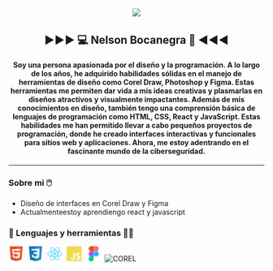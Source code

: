 <div id="header" align="center" >
    <img width="200" src="https://media.giphy.com/media/v1.Y2lkPTc5MGI3NjExYzgzYjA3OWIzZTc5YjliYzk3MDI0MzE3Yjk0YzU4MzA2YmJkODMwNyZlcD12MV9pbnRlcm5hbF9naWZzX2dpZklkJmN0PWc/c99Uz9aV6RMrYLlg3U/giphy-downsized-large.gif" />
    <h2 align="center">▶▶▶   💻 Nelson Bocanegra 🔋   ◀◀◀</h2>
    <h4 align="center">Soy una persona apasionada por el diseño y la programación. A lo largo de los años, he adquirido habilidades sólidas en el manejo de herramientas de diseño como Corel Draw, Photoshop y Figma. Estas herramientas me permiten dar vida a mis ideas creativas y plasmarlas en diseños atractivos y visualmente impactantes.
            Además de mis conocimientos en diseño, también tengo una comprensión básica de lenguajes de programación como HTML, CSS, React y JavaScript. Estas habilidades me han permitido llevar a cabo pequeños proyectos de programación, donde he creado interfaces interactivas y funcionales para sitios web y aplicaciones. Ahora, me estoy adentrando en el fascinante mundo de la ciberseguridad.</h4>
</div>

---
### Sobre mi 🖱️
- Diseño de interfaces en Corel Draw y Figma
- Actualmenteestoy aprendiengo react y javascript

<div align="left">
    <h3> 💪 Lenguajes y herramientas 👨‍💻  </h3>
    <div>
        <img src="https://github.com/devicons/devicon/blob/master/icons/html5/html5-original.svg"  title="HTML5" alt="HTML" width="30" height="30" />&nbsp;
        <img src="https://github.com/devicons/devicon/blob/master/icons/css3/css3-original.svg"  title="CSS3" alt="CSS" width="30" height="30" />&nbsp;
        <img src="https://github.com/devicons/devicon/blob/master/icons/react/react-original.svg"  title="REACT" alt="REACT" width="30" height="30" />&nbsp;
        <img src="https://github.com/devicons/devicon/blob/master/icons/javascript/javascript-plain.svg"  title="JS" alt="JS" width="30" height="30" />&nbsp;
        <img src="https://github.com/devicons/devicon/blob/master/icons/figma/figma-original.svg"  title="FIGMA" alt="FIGMA" width="30" height="30" />&nbsp;
        <img src="https://curso-coreldraw.com.es/wp-content/uploads/2021/04/logo-coreldraw-green-180.png"  title="COREL" alt="COREL" width="30" height="30" />&nbsp;
    </div>
</div>

